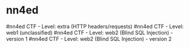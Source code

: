 nn4ed
=====

#nn4ed CTF - Level: extra (HTTP headers/requests)
#nn4ed CTF - Level: web1 (unclassified)
#nn4ed CTF - Level: web2 (Blind SQL Injection) - version 1
#nn4ed CTF - Level: web2 (Blind SQL Injection) - version 2
